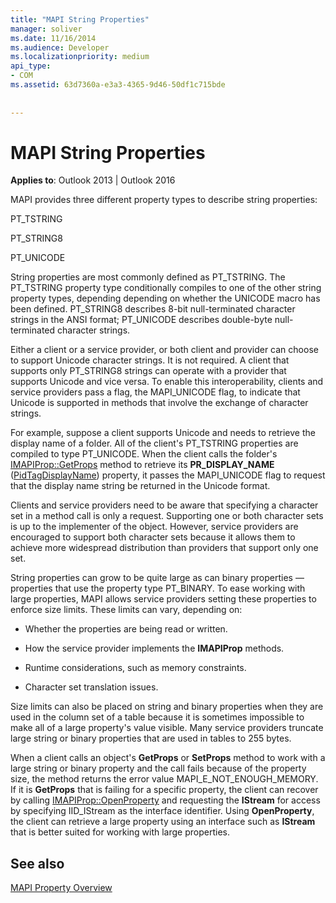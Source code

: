 ```yaml
---
title: "MAPI String Properties"
manager: soliver
ms.date: 11/16/2014
ms.audience: Developer
ms.localizationpriority: medium
api_type:
- COM
ms.assetid: 63d7360a-e3a3-4365-9d46-50df1c715bde
 
 
---
```


# MAPI String Properties

  
  
**Applies to**: Outlook 2013 | Outlook 2016 
  
MAPI provides three different property types to describe string properties:
  
PT_TSTRING
  
PT_STRING8
  
PT_UNICODE
  
String properties are most commonly defined as PT_TSTRING. The PT_TSTRING property type conditionally compiles to one of the other string property types, depending depending on whether the UNICODE macro has been defined. PT_STRING8 describes 8-bit null-terminated character strings in the ANSI format; PT_UNICODE describes double-byte null-terminated character strings. 
  
Either a client or a service provider, or both client and provider can choose to support Unicode character strings. It is not required. A client that supports only PT_STRING8 strings can operate with a provider that supports Unicode and vice versa. To enable this interoperability, clients and service providers pass a flag, the MAPI_UNICODE flag, to indicate that Unicode is supported in methods that involve the exchange of character strings. 
  
For example, suppose a client supports Unicode and needs to retrieve the display name of a folder. All of the client's PT_TSTRING properties are compiled to type PT_UNICODE. When the client calls the folder's [IMAPIProp::GetProps](imapiprop-getprops.md) method to retrieve its **PR_DISPLAY_NAME** ([PidTagDisplayName](pidtagdisplayname-canonical-property.md)) property, it passes the MAPI_UNICODE flag to request that the display name string be returned in the Unicode format. 
  
Clients and service providers need to be aware that specifying a character set in a method call is only a request. Supporting one or both character sets is up to the implementer of the object. However, service providers are encouraged to support both character sets because it allows them to achieve more widespread distribution than providers that support only one set. 
  
String properties can grow to be quite large as can binary properties — properties that use the property type PT_BINARY. To ease working with large properties, MAPI allows service providers setting these properties to enforce size limits. These limits can vary, depending on:
  
- Whether the properties are being read or written.
    
- How the service provider implements the **IMAPIProp** methods. 
    
- Runtime considerations, such as memory constraints.
    
- Character set translation issues. 
    
Size limits can also be placed on string and binary properties when they are used in the column set of a table because it is sometimes impossible to make all of a large property's value visible. Many service providers truncate large string or binary properties that are used in tables to 255 bytes. 
  
When a client calls an object's **GetProps** or **SetProps** method to work with a large string or binary property and the call fails because of the property size, the method returns the error value MAPI_E_NOT_ENOUGH_MEMORY. If it is **GetProps** that is failing for a specific property, the client can recover by calling [IMAPIProp::OpenProperty](imapiprop-openproperty.md) and requesting the **IStream** for access by specifying IID_IStream as the interface identifier. Using **OpenProperty**, the client can retrieve a large property using an interface such as **IStream** that is better suited for working with large properties. 
  
## See also



[MAPI Property Overview](mapi-property-overview.md)

